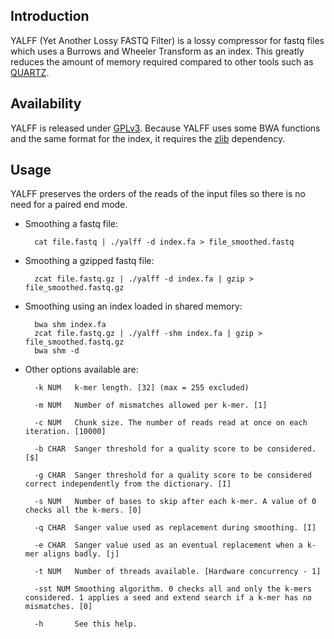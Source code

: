 ## Introduction

YALFF (Yet Another Lossy FASTQ Filter) is a lossy compressor for fastq files which uses a Burrows and Wheeler Transform as an index.
This greatly reduces the amount of memory required compared to other tools such as [QUARTZ][1].

## Availability

YALFF is released under [GPLv3][2].
Because YALFF uses some BWA functions and the same format for the index, it requires the [zlib][3] dependency.

## Usage

YALFF preserves the orders of the reads of the input files so there is no need for a paired end mode.

* Smoothing a fastq file:
    
        cat file.fastq | ./yalff -d index.fa > file_smoothed.fastq
    
* Smoothing a gzipped fastq file:

        zcat file.fastq.gz | ./yalff -d index.fa | gzip > file_smoothed.fastq.gz
        
* Smoothing using an index loaded in shared memory:

        bwa shm index.fa
        zcat file.fastq.gz | ./yalff -shm index.fa | gzip > file_smoothed.fastq.gz
        bwa shm -d
        
* Other options available are:

        -k NUM	 k-mer length. [32] (max = 255 excluded)

        -m NUM	 Number of mismatches allowed per k-mer. [1]

        -c NUM	 Chunk size. The number of reads read at once on each iteration. [10000]

        -b CHAR	 Sanger threshold for a quality score to be considered. [$]

        -g CHAR	 Sanger threshold for a quality score to be considered correct independently from the dictionary. [I]

        -s NUM	 Number of bases to skip after each k-mer. A value of 0 checks all the k-mers. [0]

        -q CHAR	 Sanger value used as replacement during smoothing. [I]

        -e CHAR	 Sanger value used as an eventual replacement when a k-mer aligns badly. [j]

        -t NUM	 Number of threads available. [Hardware concurrency - 1]
        
        -sst NUM Smoothing algorithm. 0 checks all and only the k-mers considered. 1 applies a seed and extend search if a k-mer has no mismatches. [0]

        -h 	     See this help.

[1]: http://cb.csail.mit.edu/cb/quartz
[2]: http://en.wikipedia.org/wiki/GNU_General_Public_License
[3]: http://zlib.net
